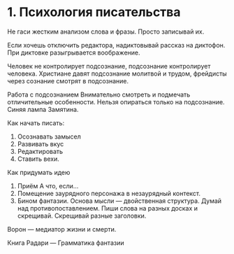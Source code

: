 # 1. Психология писательства

Не гаси жестким анализом слова и фразы. Просто записывай их.

Если хочешь отключить редактора, надиктовывай рассказ на диктофон. При диктовке разыгрывается воображение.

Человек не контролирует подсознание, подсознание контролирует человека. Христиане давят подсознание молитвой и трудом, фрейдисты через сознание смотрят в подсознание. 

Работа с подсознанием
Внимательно смотреть и подмечать отличительные особенности.
Нельзя опираться только на подсознание.
Синяя лампа Замятина.

Как начать писать:
1.	Осознавать замысел
2.	Развивать вкус
3.	Редактировать
4.	Ставить вехи.

Как придумать идею
1.	Приём А что, если...
2.	Помещение заурядного персонажа в незаурядный контекст.
3.	Бином фантазии. Основа мысли — двойственная структура. Думай над противопоставлением. Пиши слова на разных досках и скрещивай. Скрещивай разные заголовки.

Ворон — медиатор жизни и смерти. 

Книга
Радари — Грамматика фантазии

